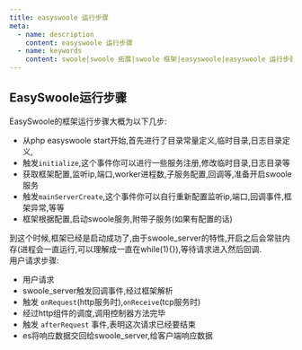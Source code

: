 ```yaml
---
title: easyswoole 运行步骤
meta:
  - name: description
    content: easyswoole 运行步骤
  - name: keywords
    content: swoole|swoole 拓展|swoole 框架|easyswoole|easyswoole 运行步骤|运行步骤
---
```

## EasySwoole运行步骤
EasySwoole的框架运行步骤大概为以下几步:

 * 从php easyswoole start开始,首先进行了目录常量定义,临时目录,日志目录定义,
 * 触发`initialize`,这个事件你可以进行一些服务注册,修改临时目录,日志目录等
 * 获取框架配置,监听ip,端口,worker进程数,子服务配置,回调等,准备开启swoole服务
 * 触发`mainServerCreate`,这个事件你可以自行重新配置监听ip,端口,回调事件,框架异常,等等
 * 框架根据配置,启动swoole服务,附带子服务(如果有配置的话)
  
到这个时候,框架已经是启动成功了,由于swoole_server的特性,开启之后会常驻内存(进程会一直运行,可以理解成一直在while(1){}),等待请求进入然后回调.  
 用户请求步骤:
 * 用户请求
 * swoole_server触发回调事件,经过框架解析
 * 触发 `onRequest`(http服务时),`onReceive`(tcp服务时)
 * 经过http组件的调度,调用控制器方法完毕
 * 触发 `afterRequest` 事件,表明这次请求已经要结束
 * es将响应数据交回给swoole_server,给客户端响应数据

